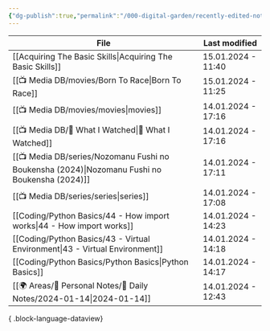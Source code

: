 ```yaml
---
{"dg-publish":true,"permalink":"/000-digital-garden/recently-edited-notes/","dgPassFrontmatter":true,"noteIcon":"3","created":"2023-12-14T09:05:52.599+05:30","updated":"2023-12-14T09:12:44.868+05:30"}
---
```


| File                                                                                             | Last modified      |
| ------------------------------------------------------------------------------------------------ | ------------------ |
| [[Acquiring The Basic Skills\|Acquiring The Basic Skills]]                                    | 15.01.2024 - 11:40 |
| [[📺 Media DB/movies/Born To Race\|Born To Race]]                                             | 15.01.2024 - 11:25 |
| [[📺 Media DB/movies/movies\|movies]]                                                         | 14.01.2024 - 17:16 |
| [[📺 Media DB/👀 What I Watched\|👀 What I Watched]]                                          | 14.01.2024 - 17:16 |
| [[📺 Media DB/series/Nozomanu Fushi no Boukensha (2024)\|Nozomanu Fushi no Boukensha (2024)]] | 14.01.2024 - 17:11 |
| [[📺 Media DB/series/series\|series]]                                                         | 14.01.2024 - 17:08 |
| [[Coding/Python Basics/44 - How import works\|44 - How import works]]                         | 14.01.2024 - 14:23 |
| [[Coding/Python Basics/43 - Virtual Environment\|43 - Virtual Environment]]                   | 14.01.2024 - 14:18 |
| [[Coding/Python Basics/Python Basics\|Python Basics]]                                         | 14.01.2024 - 14:17 |
| [[🌍 Areas/📧 Personal Notes/📓 Daily Notes/2024-01-14\|2024-01-14]]                          | 14.01.2024 - 12:43 |

{ .block-language-dataview}